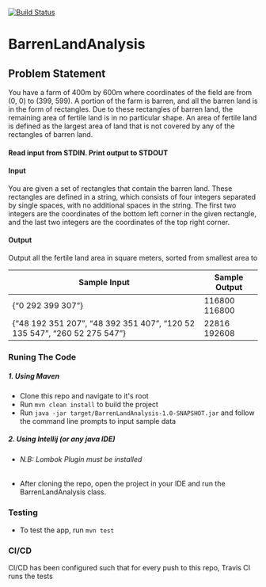 [![Build Status](https://travis-ci.org/ffringel/BarrenLandAnalysis.svg?branch=master)](https://travis-ci.org/ffringel/BarrenLandAnalysis)


# BarrenLandAnalysis

## Problem Statement

You have a farm of 400m by 600m where coordinates of the field are from (0, 0) to (399, 599). A portion of the farm is 
barren, and all the barren land is in the form of rectangles. Due to these rectangles of barren land, the remaining 
area of fertile land is in no particular shape. An area of fertile land is defined as the largest area of land that 
is not covered by any of the rectangles of barren land. 

#### Read input from STDIN. Print output to STDOUT 

#### Input 

You are given a set of rectangles that contain the barren land. These rectangles are defined in a string, which 
consists of four integers separated by single spaces, with no additional spaces in the string. The first two 
integers are the coordinates of the bottom left corner in the given rectangle, and the last two integers are 
the coordinates of the top right corner. 

#### Output 

Output all the fertile land area in square meters, sorted from smallest area to


| Sample Input | Sample Output |
| --- | --- |
| {“0 292 399 307”} | 116800  116800 |
| {“48 192 351 207”, “48 392 351 407”, “120 52 135 547”, “260 52 275 547”} | 22816 192608 |
 


### Runing The Code

##### 1. Using Maven

- Clone this repo and navigate to it's root
- Run `mvn clean install` to build the project
- Run `java -jar target/BarrenLandAnalysis-1.0-SNAPSHOT.jar` and follow the command line prompts to input sample data

##### 2. Using Intellij (or any java IDE)

- ###### N.B: Lombok Plugin must be installed
- After cloning the repo, open the project in your IDE and run the BarrenLandAnalysis class.

 
### Testing

- To test the app, run `mvn test`

### CI/CD

CI/CD has been configured such that for every push to this repo, Travis CI runs the tests